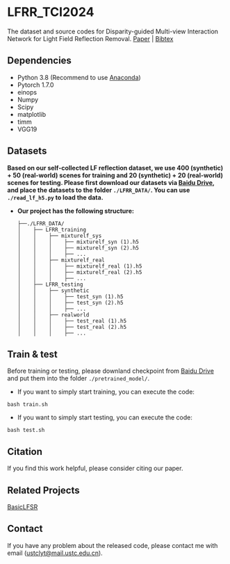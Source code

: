 # LFRR_TCI2024
The dataset and source codes for Disparity-guided Multi-view Interaction Network for Light Field Reflection Removal.
[Paper](https://ieeexplore.ieee.org/abstract/document/10268449) | [Bibtex](https://github.com/Yutong2022/LFRR)

## Dependencies

- Python 3.8 (Recommend to use [Anaconda](https://www.anaconda.com/download/#linux))
- Pytorch 1.7.0
- einops
- Numpy
- Scipy
- matplotlib
- timm
- VGG19

## Datasets
**Based on our self-collected LF reflection dataset, we use 400 (synthetic) + 50 (real-world) scenes for training and 20 (synthetic) + 20 (real-world) scenes for testing.
Please first download our datasets via [Baidu Drive](https://pan.baidu.com/s/1fkYbIVchBLBd5oGnniqgFA?pwd=vida), and place the datasets to the folder `./LFRR_DATA/`. You can use `./read_lf_h5.py` to load the data.**

* **Our project has the following structure:**
  ```
  ├──./LFRR_DATA/
  │    ├── LFRR_training
  │    │    ├── mixturelf_sys
  │    │    │    ├── mixturelf_syn (1).h5
  │    │    │    ├── mixturelf_syn (2).h5
  │    │    │    ├── ...
  │    │    ├── mixturelf_real
  │    │    │    ├── mixturelf_real (1).h5
  │    │    │    ├── mixturelf_real (2).h5
  │    │    │    ├── ...
  │    ├── LFRR_testing
  │    │    ├── synthetic
  │    │    │    ├── test_syn (1).h5
  │    │    │    ├── test_syn (2).h5
  │    │    │    ├── ...
  │    │    ├── realworld
  │    │    │    ├── test_real (1).h5
  │    │    │    ├── test_real (2).h5
  │    │    │    ├── ...
  ```


## Train & test

Before training or testing, please downland checkpoint from [Baidu Drive](https://pan.baidu.com/s/1GXKF9HzT0sKhN91z0gvUHw?pwd=vida) and put them into the folder `./pretrained_model/`.

* If you want to simply start training, you can execute the code:
```shell
bash train.sh 
```
* If you want to simply start testing, you can execute the code:
```shell
bash test.sh
```

## Citation

If you find this work helpful, please consider citing our paper.
<!-- ```latex
@ARTICLE{10268449,
  author={Liu, Yutong and Cheng, Zhen and Xiao, Zeyu and Xiong, Zhiwei},
  journal={IEEE Transactions on Circuits and Systems for Video Technology}, 
  title={Light Field Super-Resolution Using Decoupled Selective Matching}, 
  year={2023},
  volume={},
  number={},
  pages={1-1},
  doi={10.1109/TCSVT.2023.3321085}}
``` -->

## Related Projects

[BasicLFSR](https://github.com/ZhengyuLiang24/BasicLFSR)


## Contact

If you have any problem about the released code, please contact me with email (ustclyt@mail.ustc.edu.cn).
